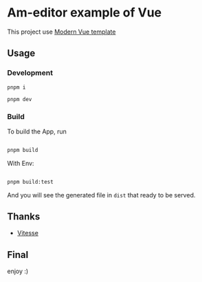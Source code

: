 # Am-editor example of Vue

This project use [Modern Vue template](https://github.com/byoungd/modern-vue-template)

## Usage

### Development

```
pnpm i

pnpm dev

```

### Build

To build the App, run

```bash

pnpm build

```

With Env:

```bash

pnpm build:test

```

And you will see the generated file in `dist` that ready to be served.

## Thanks

- [Vitesse](https://github.com/antfu/vitesse)

## Final

enjoy :)
